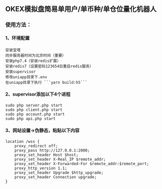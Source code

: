 ## OKEX模拟盘简易单用户/单币种/单仓位量化机器人

### 使用方法：

#### 1、环境配置
```
安装宝塔
同步服务器时间为北京时间（重要）
安装php7.4（安装redis扩展）
安装redis7（设置密码123654后重启redis服务）
安装supervisor
修改uniapp目录下.env
在uniapp目录下执行 ```yarn build:h5```
```

#### 2、supervisor添加以下4个进程
```
sudo php server.php start
sudo php client.php start
sudo php account.php start
sudo php api.php start
```

#### 3、网站设置->伪静态，粘贴以下内容
```
location /wss {
    proxy_redirect off;
    proxy_pass http://127.0.0.1:2000;
    proxy_set_header Host $host;
    proxy_set_header X-Real_IP $remote_addr;
    proxy_set_header X-Forwarded-For $remote_addr:$remote_port;
    proxy_http_version 1.1;
    proxy_set_header Upgrade $http_upgrade;
    proxy_set_header Connection upgrade;
}
```